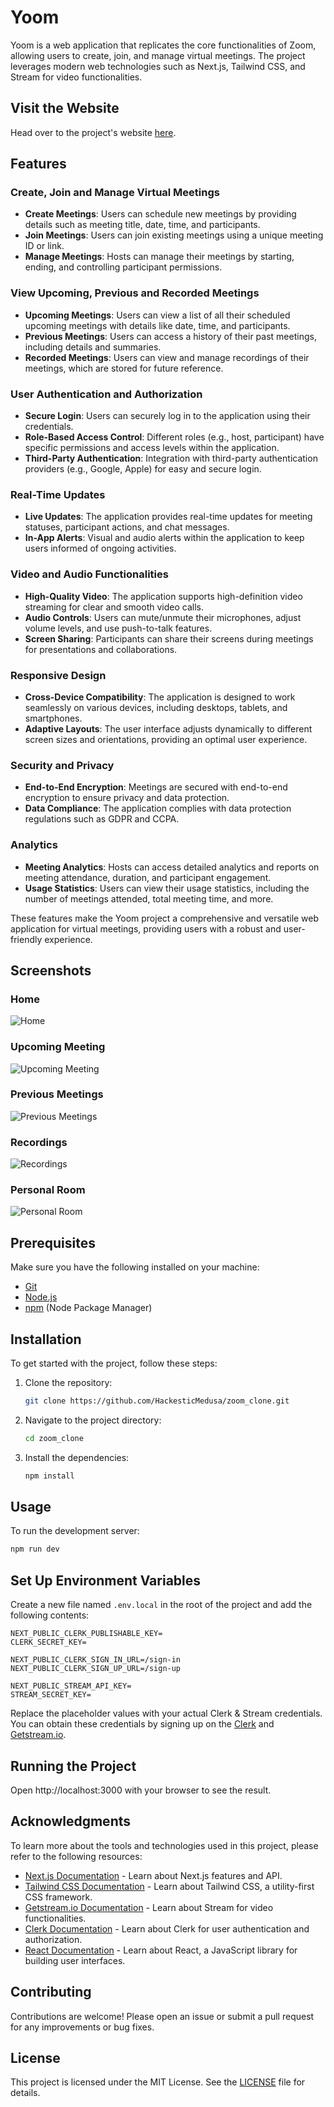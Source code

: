 # Yoom

Yoom is a web application that replicates the core functionalities of Zoom, allowing users to create, join, and manage virtual meetings. The project leverages modern web technologies such as Next.js, Tailwind CSS, and Stream for video functionalities.

## Visit the Website

Head over to the project's website [here](https://yoom-hm.vercel.app).

## Features

### Create, Join and Manage Virtual Meetings
- **Create Meetings**: Users can schedule new meetings by providing details such as meeting title, date, time, and participants.
- **Join Meetings**: Users can join existing meetings using a unique meeting ID or link.
- **Manage Meetings**: Hosts can manage their meetings by starting, ending, and controlling participant permissions.

### View Upcoming, Previous and Recorded Meetings
- **Upcoming Meetings**: Users can view a list of all their scheduled upcoming meetings with details like date, time, and participants.
- **Previous Meetings**: Users can access a history of their past meetings, including details and summaries.
- **Recorded Meetings**: Users can view and manage recordings of their meetings, which are stored for future reference.

### User Authentication and Authorization
- **Secure Login**: Users can securely log in to the application using their credentials.
- **Role-Based Access Control**: Different roles (e.g., host, participant) have specific permissions and access levels within the application.
- **Third-Party Authentication**: Integration with third-party authentication providers (e.g., Google, Apple) for easy and secure login.

### Real-Time Updates
- **Live Updates**: The application provides real-time updates for meeting statuses, participant actions, and chat messages.
- **In-App Alerts**: Visual and audio alerts within the application to keep users informed of ongoing activities.

### Video and Audio Functionalities
- **High-Quality Video**: The application supports high-definition video streaming for clear and smooth video calls.
- **Audio Controls**: Users can mute/unmute their microphones, adjust volume levels, and use push-to-talk features.
- **Screen Sharing**: Participants can share their screens during meetings for presentations and collaborations.

### Responsive Design
- **Cross-Device Compatibility**: The application is designed to work seamlessly on various devices, including desktops, tablets, and smartphones.
- **Adaptive Layouts**: The user interface adjusts dynamically to different screen sizes and orientations, providing an optimal user experience.

### Security and Privacy
- **End-to-End Encryption**: Meetings are secured with end-to-end encryption to ensure privacy and data protection.
- **Data Compliance**: The application complies with data protection regulations such as GDPR and CCPA.

### Analytics
- **Meeting Analytics**: Hosts can access detailed analytics and reports on meeting attendance, duration, and participant engagement.
- **Usage Statistics**: Users can view their usage statistics, including the number of meetings attended, total meeting time, and more.

These features make the Yoom project a comprehensive and versatile web application for virtual meetings, providing users with a robust and user-friendly experience.

## Screenshots

### Home
![Home](./home.png)

### Upcoming Meeting
![Upcoming Meeting](./upcoming.png)

### Previous Meetings
![Previous Meetings](./previous.png)

### Recordings
![Recordings](./recordings.png)

### Personal Room
![Personal Room](./personal-room.png)

## Prerequisites

Make sure you have the following installed on your machine:

- [Git](https://git-scm.com)
- [Node.js](https://nodejs.org/en)
- [npm](https://www.npmjs.com) (Node Package Manager)

## Installation

To get started with the project, follow these steps:

1. Clone the repository:
    ```bash
    git clone https://github.com/HackesticMedusa/zoom_clone.git
    ```

2. Navigate to the project directory:
    ```bash
    cd zoom_clone
    ```

3. Install the dependencies:
    ```bash
    npm install
    ```

## Usage

To run the development server:

```bash
npm run dev
```

## Set Up Environment Variables

Create a new file named `.env.local` in the root of the project and add the following contents:

```env
NEXT_PUBLIC_CLERK_PUBLISHABLE_KEY=
CLERK_SECRET_KEY=

NEXT_PUBLIC_CLERK_SIGN_IN_URL=/sign-in
NEXT_PUBLIC_CLERK_SIGN_UP_URL=/sign-up

NEXT_PUBLIC_STREAM_API_KEY=
STREAM_SECRET_KEY=
```

Replace the placeholder values with your actual Clerk & Stream credentials. You can obtain these credentials by signing up on the [Clerk](https://clerk.com) and [Getstream.io](https://getstream.io).

## Running the Project

Open http://localhost:3000 with your browser to see the result.

## Acknowledgments

To learn more about the tools and technologies used in this project, please refer to the following resources:

- [Next.js Documentation](https://nextjs.org/docs) - Learn about Next.js features and API.
- [Tailwind CSS Documentation](https://tailwindcss.com/docs) - Learn about Tailwind CSS, a utility-first CSS framework.
- [Getstream.io Documentation](https://getstream.io/video/docs) - Learn about Stream for video functionalities.
- [Clerk Documentation](https://clerk.dev/docs) - Learn about Clerk for user authentication and authorization.
- [React Documentation](https://react.dev/learn) - Learn about React, a JavaScript library for building user interfaces.

## Contributing

Contributions are welcome! Please open an issue or submit a pull request for any improvements or bug fixes.

## License

This project is licensed under the MIT License. See the [LICENSE](./LICENSE) file for details.